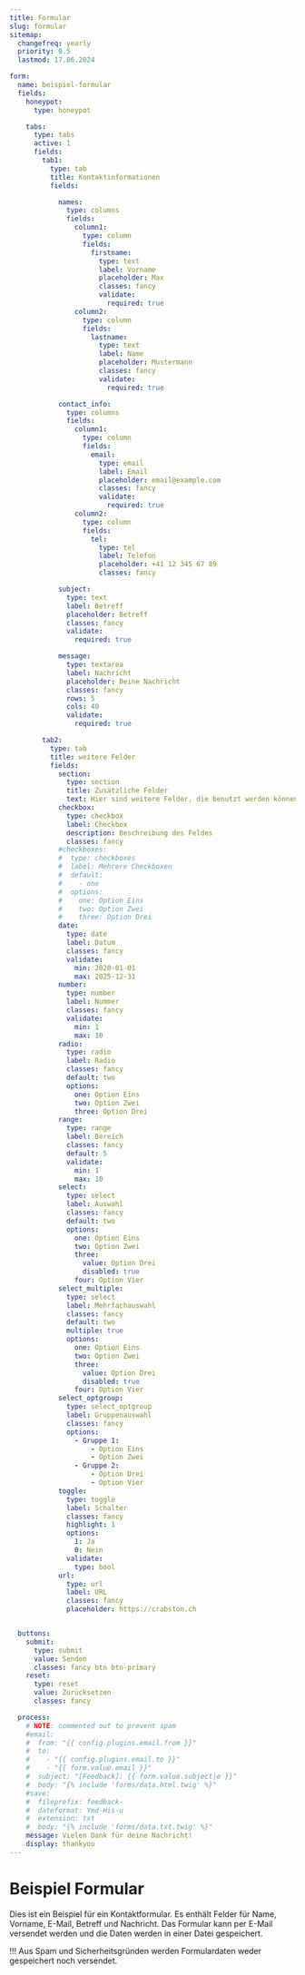 ```yaml
---
title: Formular
slug: formular
sitemap:
  changefreq: yearly
  priority: 0.5
  lastmod: 17.06.2024

form:
  name: beispiel-formular
  fields:
    honeypot:
      type: honeypot

    tabs:
      type: tabs
      active: 1
      fields:
        tab1:
          type: tab
          title: Kontaktinformationen
          fields:

            names:
              type: columns
              fields:
                column1:
                  type: column
                  fields:
                    firstname:
                      type: text
                      label: Vorname
                      placeholder: Max
                      classes: fancy
                      validate:
                        required: true
                column2:
                  type: column
                  fields:
                    lastname:
                      type: text
                      label: Name
                      placeholder: Mustermann
                      classes: fancy
                      validate:
                        required: true

            contact_info:
              type: columns
              fields:
                column1:
                  type: column
                  fields:
                    email:
                      type: email
                      label: Email
                      placeholder: email@example.com
                      classes: fancy
                      validate:
                        required: true
                column2:
                  type: column
                  fields:
                    tel:
                      type: tel
                      label: Telefon
                      placeholder: +41 12 345 67 89
                      classes: fancy

            subject:
              type: text
              label: Betreff
              placeholder: Betreff
              classes: fancy
              validate:
                required: true

            message:
              type: textarea
              label: Nachricht
              placeholder: Deine Nachricht
              classes: fancy
              rows: 5
              cols: 40
              validate:
                required: true

        tab2:
          type: tab
          title: weitere Felder
          fields:
            section:
              type: section
              title: Zusätzliche Felder
              text: Hier sind weitere Felder, die benutzt werden können.
            checkbox:
              type: checkbox
              label: Checkbox
              description: Beschreibung des Feldes
              classes: fancy
            #checkboxes:
            #  type: checkboxes
            #  label: Mehrere Checkboxen
            #  default:
            #    - one
            #  options:
            #    one: Option Eins
            #    two: Option Zwei
            #    three: Option Drei
            date:
              type: date
              label: Datum
              classes: fancy
              validate:
                min: 2020-01-01
                max: 2025-12-31
            number:
              type: number
              label: Nummer
              classes: fancy
              validate:
                min: 1
                max: 10
            radio:
              type: radio
              label: Radio
              classes: fancy
              default: two
              options:
                one: Option Eins
                two: Option Zwei
                three: Option Drei
            range:
              type: range
              label: Bereich
              classes: fancy
              default: 5
              validate:
                min: 1
                max: 10
            select:
              type: select
              label: Auswahl
              classes: fancy
              default: two
              options:
                one: Option Eins
                two: Option Zwei
                three:
                  value: Option Drei
                  disabled: true
                four: Option Vier
            select_multiple:
              type: select
              label: Mehrfachauswahl
              classes: fancy
              default: two
              multiple: true
              options:
                one: Option Eins
                two: Option Zwei
                three:
                  value: Option Drei
                  disabled: true
                four: Option Vier
            select_optgroup:
              type: select_optgroup
              label: Gruppenauswahl
              classes: fancy
              options:
                - Gruppe 1:
                    - Option Eins
                    - Option Zwei
                - Gruppe 2:
                    - Option Drei
                    - Option Vier
            toggle:
              type: toggle
              label: Schalter
              classes: fancy
              highlight: 1
              options:
                1: Ja
                0: Nein
              validate:
                type: bool
            url:
              type: url
              label: URL
              classes: fancy
              placeholder: https://crabston.ch


  buttons:
    submit:
      type: submit
      value: Senden
      classes: fancy btn btn-primary
    reset:
      type: reset
      value: Zurücksetzen
      classes: fancy

  process:
    # NOTE: commented out to prevent spam
    #email:
    #  from: "{{ config.plugins.email.from }}"
    #  to:
    #    - "{{ config.plugins.email.to }}"
    #    - "{{ form.value.email }}"
    #  subject: "[Feedback]: {{ form.value.subject|e }}"
    #  body: "{% include 'forms/data.html.twig' %}"
    #save:
    #  fileprefix: feedback-
    #  dateformat: Ymd-His-u
    #  extension: txt
    #  body: "{% include 'forms/data.txt.twig' %}"
    message: Vielen Dank für deine Nachricht!
    display: thankyou
---
```


# Beispiel Formular

Dies ist ein Beispiel für ein Kontaktformular. Es enthält Felder für Name, Vorname, E-Mail, Betreff und Nachricht. Das Formular kann per E-Mail versendet werden und die Daten werden in einer Datei gespeichert.

!!! Aus Spam und Sicherheitsgründen werden Formulardaten weder gespeichert noch versendet.
